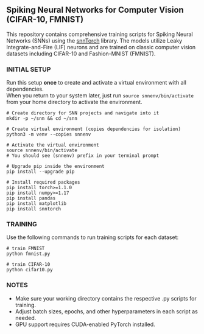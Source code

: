 ## Spiking Neural Networks for Computer Vision (CIFAR-10, FMNIST)
This repository contains comprehensive training scripts for Spiking Neural Networks (SNNs) using the [snnTorch](https://github.com/jessemelpolio/snntorch) library. The models utilize Leaky Integrate-and-Fire (LIF) neurons and are trained on classic computer vision datasets including CIFAR-10 and Fashion-MNIST (FMNIST).

### INITIAL SETUP
Run this setup **once** to create and activate a virtual environment with all dependencies.  
When you return to your system later, just run `source snnenv/bin/activate` from your home directory to activate the environment.
```
# Create directory for SNN projects and navigate into it
mkdir -p ~/snn && cd ~/snn

# Create virtual environment (copies dependencies for isolation)
python3 -m venv --copies snnenv

# Activate the virtual environment
source snnenv/bin/activate
# You should see (snnenv) prefix in your terminal prompt

# Upgrade pip inside the environment
pip install --upgrade pip

# Install required packages
pip install torch>=1.1.0
pip install numpy>=1.17
pip install pandas
pip install matplotlib
pip install snntorch
```
### TRAINING
Use the following commands to run training scripts for each dataset:
```
# train FMNIST
python fmnist.py

# train CIFAR-10
python cifar10.py
```

### NOTES
* Make sure your working directory contains the respective .py scripts for training.
* Adjust batch sizes, epochs, and other hyperparameters in each script as needed.
* GPU support requires CUDA-enabled PyTorch installed.
